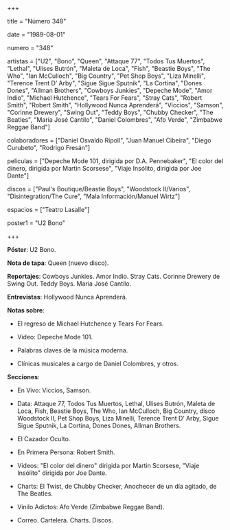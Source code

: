 +++

title = "Número 348"

date = "1989-08-01"

numero = "348"

artistas = ["U2", "Bono", "Queen", "Attaque 77", "Todos Tus Muertos", "Lethal", "Ulises Butrón", "Maleta de Loca", "Fish", "Beastie Boys", "The Who", "Ian McCulloch", "Big Country", "Pet Shop Boys", "Liza Minelli", "Terence Trent D’ Arby", "Sigue Sigue Sputnik", "La Cortina", "Dones Dones", "Allman Brothers", "Cowboys Junkies", "Depeche Mode", "Amor Indio", "Michael Hutchence", "Tears For Fears", "Stray Cats", "Robert Smith", "Robert Smith", "Hollywood Nunca Aprenderá", "Viccios", "Samson", "Corinne Drewery", "Swing Out", "Teddy Boys", "Chubby Checker", "The Beatles", "María José Cantilo", "Daniel Colombres", "Afo Verde", "Zimbabwe Reggae Band"]

colaboradores = ["Daniel Osvaldo Ripoll", "Juan Manuel Cibeira", "Diego Curubeto", "Rodrigo Fresán"]

peliculas = ["Depeche Mode 101, dirigida por D.A. Pennebaker", "El color del dinero, dirigida por Martin Scorsese", "Viaje Insólito, dirigida por Joe Dante"]

discos = ["Paul's Boutique/Beastie Boys", "Woodstock II/Varios", "Disintegration/The Cure", "Mala Información/Manuel Wirtz"]

espacios = ["Teatro Lasalle"] 

poster1 = "U2 Bono"

+++


**Póster**: U2 Bono.

**Nota de tapa**: Queen (nuevo disco). 

**Reportajes**: Cowboys Junkies. Amor Indio. Stray Cats. Corinne Drewery de Swing Out. Teddy Boys. María José Cantilo. 

**Entrevistas**: Hollywood Nunca Aprenderá.

**Notas sobre**:

- El regreso de Michael Hutchence y Tears For Fears. 

- Video: Depeche Mode 101. 

- Palabras claves de la música moderna.

- Clínicas musicales a cargo de Daniel Colombres, y otros. 

**Secciones**:



- En Vivo: Viccios, Samson. 

- Data: Attaque 77, Todos Tus Muertos, Lethal, Ulises Butrón, Maleta de Loca, Fish, Beastie Boys, The Who, Ian McCulloch, Big Country, disco Woodstock II, Pet Shop Boys, Liza Minelli, Terence Trent D’ Arby, Sigue Sigue Sputnik, La Cortina, Dones Dones, Allman Brothers. 

- El Cazador Oculto.

- En Primera Persona: Robert Smith. 

- Videos: "El color del dinero" dirigida por Martin Scorsese, "Viaje Insólito" dirigida por Joe Dante. 

- Charts: El Twist, de Chubby Checker, Anochecer de un día agitado, de The Beatles.

- Vinilo Adictos: Afo Verde (Zimbabwe Reggae Band). 

- Correo. Cartelera. Charts. Discos.
